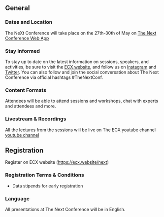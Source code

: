 ## General

### Dates and Location

The NeXt Conference will take place on the 27th-30th of May on [The Next Conference Web App](www.thenextconf.web.app)

### Stay Informed

To stay up to date on the latest information on sessions, speakers, and activities, be sure to visit the [ECX website](https://ecx.website/next), and follow us on [Instagram](https://www.instagram.com/ecxunilag) and [Twitter](https://twitter.com/ecxunilag). You can also follow and join the social conversation about The Next Conference via official hashtags #TheNextConf.

### Content Formats

Attendees will be able to attend sessions and workshops, chat with experts and attendees and more.

### Livestream & Recordings

All the lectures from the sessions will be live on The ECX youtube channel [youtube channel](https://www.youtube.com/channel/UC5nknQj-2llSNd-jqXr4d_w)

## Registration

Register on ECX website (https://ecx.website/next)

### Registration Terms & Conditions

- Data stipends for early registration

### Language

All presentations at The Next Conference will be in English.

